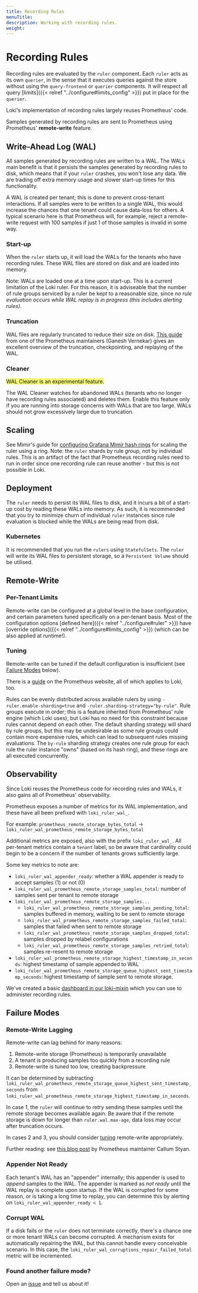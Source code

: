 ```yaml
---
title: Recording Rules
menuTitle:  
description: Working with recording rules.
weight:  
---
```


# Recording Rules

Recording rules are evaluated by the `ruler` component. Each `ruler` acts as its own `querier`, in the sense that it
executes queries against the store without using the `query-frontend` or `querier` components. It will respect all query
[limits]({{< relref "../configure#limits_config" >}}) put in place for the `querier`.

Loki's implementation of recording rules largely reuses Prometheus' code.

Samples generated by recording rules are sent to Prometheus using Prometheus' **remote-write** feature.

## Write-Ahead Log (WAL)

All samples generated by recording rules are written to a WAL. The WALs main benefit is that it persists the samples
generated by recording rules to disk, which means that if your `ruler` crashes, you won't lose any data.
We are trading off extra memory usage and slower start-up times for this functionality.

A WAL is created per tenant; this is done to prevent cross-tenant interactions. If all samples were to be written
to a single WAL, this would increase the chances that one tenant could cause data-loss for others. A typical scenario here
is that Prometheus will, for example, reject a remote-write request with 100 samples if just 1 of those samples is invalid in some way.

### Start-up

When the `ruler` starts up, it will load the WALs for the tenants who have recording rules. These WAL files are stored
on disk and are loaded into memory.

Note: WALs are loaded one at a time upon start-up. This is a current limitation of the Loki ruler.
For this reason, it is adviseable that the number of rule groups serviced by a ruler be kept to a reasonable size, since
_no rule evaluation occurs while WAL replay is in progress (this includes alerting rules)_.

### Truncation

WAL files are regularly truncated to reduce their size on disk.
[This guide](https://ganeshvernekar.com/blog/prometheus-tsdb-wal-and-checkpoint/#wal-truncation-and-checkpointing)
from one of the Prometheus maintainers (Ganesh Vernekar) gives an excellent overview of the truncation, checkpointing,
and replaying of the WAL.

### Cleaner

<span style="background-color:#f3f973;">WAL Cleaner is an experimental feature.</span>

The WAL Cleaner watches for abandoned WALs (tenants who no longer have recording rules associated) and deletes them.
Enable this feature only if you are running into storage concerns with WALs that are too large. WALs should not grow
excessively large due to truncation.

## Scaling

See Mimir's guide for [configuring Grafana Mimir hash rings](/docs/mimir/latest/configure/configure-hash-rings/) for scaling the ruler using a ring.
Note: the `ruler` shards by rule _group_, not by individual rules. This is an artifact of the fact that Prometheus
recording rules need to run in order since one recording rule can reuse another - but this is not possible in Loki.

## Deployment

The `ruler` needs to persist its WAL files to disk, and it incurs a bit of a start-up cost by reading these WALs into memory.
As such, it is recommended that you try to minimize churn of individual `ruler` instances since rule evaluation is blocked
while the WALs are being read from disk.

### Kubernetes

It is recommended that you run the `rulers` using `StatefulSets`. The `ruler` will write its WAL files to persistent storage,
so a `Persistent Volume` should be utilised.

## Remote-Write

### Per-Tenant Limits

Remote-write can be configured at a global level in the base configuration, and certain parameters tuned specifically on
a per-tenant basis. Most of the configuration options [defined here]({{< relref "../configure#ruler" >}})
have [override options]({{< relref "../configure#limits_config" >}}) (which can be also applied at runtime!).

### Tuning

Remote-write can be tuned if the default configuration is insufficient (see [Failure Modes](#failure-modes) below).

There is a [guide](https://prometheus.io/docs/practices/remote_write/) on the Prometheus website, all of which applies to Loki, too.

Rules can be evenly distributed across available rulers by using `-ruler.enable-sharding=true` and `-ruler.sharding-strategy="by-rule"`.
Rule groups execute in order; this is a feature inherited from Prometheus' rule engine (which Loki uses), but Loki has no
need for this constraint because rules cannot depend on each other. The default sharding strategy will shard by rule groups,
but this may be undesirable as some rule groups could contain more expensive rules, which can lead to subsequent rules missing evaluations.
The `by-rule` sharding strategy creates one rule group for each rule the ruler instance "owns" (based on its hash ring), and these rings
are all executed concurrently.

## Observability

Since Loki reuses the Prometheus code for recording rules and WALs, it also gains all of Prometheus' observability.

Prometheus exposes a number of metrics for its WAL implementation, and these have all been prefixed with `loki_ruler_wal_`.

For example: `prometheus_remote_storage_bytes_total` → `loki_ruler_wal_prometheus_remote_storage_bytes_total`

Additional metrics are exposed, also with the prefix `loki_ruler_wal_`. All per-tenant metrics contain a `tenant`
label, so be aware that cardinality could begin to be a concern if the number of tenants grows sufficiently large.

Some key metrics to note are:
- `loki_ruler_wal_appender_ready`: whether a WAL appender is ready to accept samples (1) or not (0)
- `loki_ruler_wal_prometheus_remote_storage_samples_total`: number of samples sent per tenant to remote storage
- `loki_ruler_wal_prometheus_remote_storage_samples...`
  - `loki_ruler_wal_prometheus_remote_storage_samples_pending_total`: samples buffered in memory, waiting to be sent to remote storage
  - `loki_ruler_wal_prometheus_remote_storage_samples_failed_total`: samples that failed when sent to remote storage
  - `loki_ruler_wal_prometheus_remote_storage_samples_dropped_total`: samples dropped by relabel configurations
  - `loki_ruler_wal_prometheus_remote_storage_samples_retried_total`: samples re-resent to remote storage
- `loki_ruler_wal_prometheus_remote_storage_highest_timestamp_in_seconds`: highest timestamp of sample appended to WAL
- `loki_ruler_wal_prometheus_remote_storage_queue_highest_sent_timestamp_seconds`: highest timestamp of sample sent to remote storage.

We've created a basic [dashboard in our loki-mixin](https://github.com/grafana/loki/tree/main/production/loki-mixin/dashboards/recording-rules.libsonnet)
which you can use to administer recording rules.

## Failure Modes

### Remote-Write Lagging

Remote-write can lag behind for many reasons:

1. Remote-write storage (Prometheus) is temporarily unavailable
2. A tenant is producing samples too quickly from a recording rule
3. Remote-write is tuned too low, creating backpressure

It can be determined by subtracting
`loki_ruler_wal_prometheus_remote_storage_queue_highest_sent_timestamp_seconds` from
`loki_ruler_wal_prometheus_remote_storage_highest_timestamp_in_seconds`.

In case 1, the `ruler` will continue to retry sending these samples until the remote storage becomes available again. Be
aware that if the remote storage is down for longer than `ruler.wal.max-age`, data loss may occur after truncation occurs.

In cases 2 and 3, you should consider [tuning](#tuning) remote-write appropriately.

Further reading: see [this blog post](/blog/2021/04/12/how-to-troubleshoot-remote-write-issues-in-prometheus/)
by Prometheus maintainer Callum Styan.

### Appender Not Ready

Each tenant's WAL has an "appender" internally; this appender is used to _append_ samples to the WAL. The appender is marked
as _not ready_ until the WAL replay is complete upon startup. If the WAL is corrupted for some reason, or is taking a long
time to replay, you can determine this by alerting on `loki_ruler_wal_appender_ready < 1`.

### Corrupt WAL

If a disk fails or the `ruler` does not terminate correctly, there's a chance one or more tenant WALs can become corrupted.
A mechanism exists for automatically repairing the WAL, but this cannot handle every conceivable scenario. In this case,
the `loki_ruler_wal_corruptions_repair_failed_total` metric will be incremented.

### Found another failure mode?

Open an [issue](https://github.com/grafana/loki/issues) and tell us about it!

